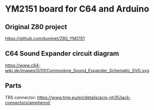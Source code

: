 # YM2151 board for C64 and Arduino

## Original Z80 project
https://github.com/kuninet/Z80_YM2151

## C64 Sound Expander circuit diagram
https://www.c64-wiki.de/images/0/0f/Commodore_Sound_Expander_Schematic_SVG.svg

## Parts
TRS connector: https://www.tme.eu/en/details/acjs-nh35/jack-connectors/amphenol/
